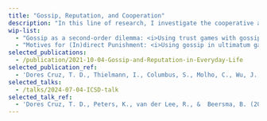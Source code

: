 ```yaml
---
title: "Gossip, Reputation, and Cooperation"
description: "In this line of research, I investigate the cooperative and competitive functions of gossip. I focus mostly on how gossip can support systems of reputation-based cooperation."
wip-list:
  - "Gossip as a second-order dilemma: <i>Using trust games with gossip to investigate the costs and benefits of (not) gossiping and whether senders are aware of these costs </i>"
  - "Motives for (In)direct Punishment: <i>Using gossip in ultimatum game responses to investigate whether offer rejection is motivated by venting emotions or harming offenders</i>"
selected_publications:
  - /publication/2021-10-04-Gossip-and-Reputation-in-Everyday-Life
selected_publication_ref:
  - 'Dores Cruz, T. D., Thielmann, I., Columbus, S., Molho, C., Wu, J., Righetti, F., de Vries, R. E., Koutsoumpis, A., van Lange, P. A. M., Beersma, B., & Balliet, D. (2021). Gossip and Reputation in Everyday Life. <i>Philosophical Transactions of the Royal Society B</i>. <i>376</i>(1838). https://doi.org/10.1098/rstb.2020.0301'
selected_talks:
  - /talks/2024-07-04-ICSD-talk
selected_talk_ref:
  - 'Dores Cruz, T. D., Peters, K., van der Lee, R., &  Beersma, B. (2024, July 4). The Cost and Benefits of Gossip, International Conference on Social Dilemmas, Leiden, The Netherlands.'
---
```

